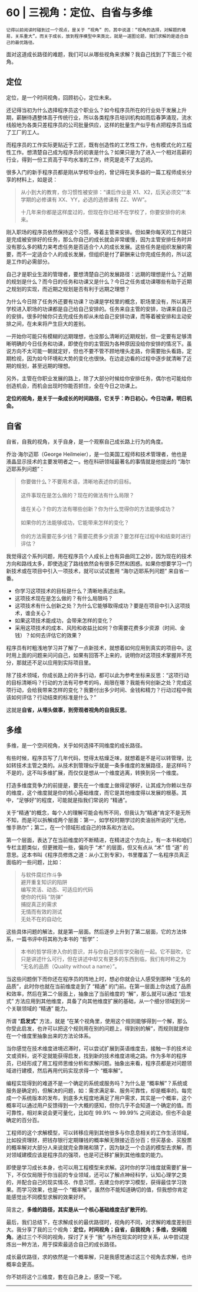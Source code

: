 # 60 | 三视角：定位、自省与多维

    记得以前阅读时碰到过一个观点，是关于 “视角” 的，其中说道：“视角的选择，对解题的难易，关系重大”。而关于成长，放到程序模型中来类比，就是一道图论题，我们求解的是适合自己的最优路径。

面对这道成长路径的难题，我们可以从哪些视角来求解？我自己找到了下面三个视角。

## 定位

定位，是一个时间视角，回顾初心，定位未来。

还记得当初为什么选择程序员这个职业么？如今程序员所在的行业处于发展上升期，薪酬待遇整体高于传统行业，所以各类程序员培训机构如雨后春笋涌现，流水线般地为各类只差程序员的公司批量供应，这样的批量生产似乎有点把程序员当成了工厂的工人。

而程序员的工作实际更贴近于工匠，既有创造性的工艺性工作，也有模式化的工程性工作。想清楚自己成为程序员的初衷是什么？如果只是为了进入一个相对高薪的行业，得到一份工资高于平均水准的工作，终究是走不了太远的。

很多入门的新手程序员都是刚从学校毕业的，曾记得在吴多益的一篇工程师成长分享的材料上，如是说：

> 从小到大的教育，你习惯性被安排：“课后作业是 X1、X2，后天必须交”“本学期的必修课有 XX、YY，必选的选修课有 ZZ、WW”。
> 
> 十几年来你都是这样度过的，但现在你已经不在学校了，你要安排你的未来。

刚入职场的程序员依然保持这个习惯，等着主管来安排。但如果你每天的工作就只是完成被安排好的任务，那么你自己的成长就会非常缓慢，因为主管安排任务时并没有那么多的精力来考虑任务是否适合个人的成长发展。这些任务是组织发展的需要，而不一定适合个人的成长发展，但组织是付了薪酬来让你完成任务的，所以这是工作的必需部分。

自己才是职业生涯的管理者，要想清楚自己的发展路径：远期的理想是什么？近期的规划是什么？而今日的任务和功课又是什么？今日之任务或功课哪些有助于近期之规划的实现，而近期之规划是否有利于远期之理想？

为什么今日除了任务外还要有功课？功课是学校里的概念，职场里没有，所以离开学校进入职场的功课都是自己给自己安排的。任务来自主管的安排，功课来自自己的安排。很多时候你只去完成任务却从未给自己安排功课，而等着被安排和主动安排之间，在未来将产生巨大的差别。

一开始你可能只有模糊的远期理想，也没那么清晰的近期规划，但一定要有足够清晰明确的今日任务和功课，即使在你的主管因为各种原因没给你安排的情况下。虽说方向不太可能一朝就定好，但也不要不管不顾地埋头走路，你需要抬头看路，定期检视，因为如今环境和大势的变化也很快。在边走边看的过程中逐步就清晰了近期的规划，甚至远期的理想。

另外，主管在你职业发展的路上，除了大部分时候给你安排任务，偶尔也可能给你创造机会，而机会出现时你能否抓住，全在今日之功课上。

**定位的视角，是关于一条成长的时间路径，它关乎：昨日初心，今日功课，明日机会。**

## 自省

自省，自我的视角，关乎自身，是一个观察自己成长路上行为的角度。

乔治·海尔迈耶（George Heilmeier），是一位美国工程师和技术管理者，他也是液晶显示技术的主要发明者之一。他在科研领域最著名的事情就是他提出的 “海尔迈耶系列问题”：

> 你要做什么？不要用术语，清晰地表述你的目标。  
>    
> 这件事现在是怎么做的？现在的做法有什么局限？  
>     
> 谁在关心？你的方法有哪些创新？你为什么觉得你的方法能够成功？  
>     
> 如果你的方法能够成功，它能带来怎样的变化？  
>     
> 你的方法需要花多少钱？需要花费多少资源？要怎样在过程中和结束时进行评估？

我觉得这个系列问题，用在程序员个人成长上也有异曲同工之妙，因为现在的技术方向和路线太多，即使选定了路线依然会有很多茫然和困惑。如果你想要学习一门新技术或在项目中引入一项技术，就可以试试套用 “海尔迈耶系列问题” 来自省一番。

*   你学习这项技术的目标是什么？清晰地表述出来。
*   这项技术现在是怎么做的？有什么局限吗？
*   这项技术有什么创新之处？为什么它能够取得成功？要是在项目中引入这项技术，谁会关心？
*   如果这项技术能成功，会带来怎样的变化？
*   采用这项技术的成本、风险和收益比如何？你需要花费多少资源（时间、金钱）？如何去评估它的效果？

程序员有时粗浅地学习并了解了一点新技术，就想着如何应用到真实的项目中。这时用上面的问题来问问自己，如果有回答不上来的，说明你对这项技术掌握并不充分，那就还不足以应用到实际项目里。

除了技术领域，你成长路上的许多行动，都可以此为参考坐标来反思：“这项行动的目标清晰吗？行动的方法有可参考的吗，局限在哪？我能有何创新之处？完成这项行动，会给我带来怎样的变化？我要付出多少时间、金钱和精力？行动过程中我该如何评估？行动结束的标准是什么？”

这就是**自省，从埋头做事，到旁观者视角的自我反思**。

## 多维

多维，是一个空间视角，关乎如何选择不同维度的成长路径。

有些时候，程序员写了几年代码，觉得太枯燥乏味，就想着是不是可以转管理，比如转技术主管之类的。从技术到管理似乎就是一条多维度的发展路径，是这样吗？不是的，这不叫多维扩展，而仅仅是想从一个维度逃离，转换到另一个维度。

打造多维度竞争力的前提是，要先在一个维度上做得足够好，让其成为你赖以生存的维度，这个维度就是你的核心基础维度，而它是其他维度得以发展的根基。其中，“足够好”的程度，可能就是指我们常说的 “精通”。

关于“精通”的概念，每个人的理解可能会有所不同，但我认为“精通”肯定不是无所不知，而是可以拆解成两个层面：第一，如学校时期学过的卖油翁所说的“无他， 惟手熟尔”；第二，在一个领域形成自己的体系和方法论。

第一个层面，表达了在当前维度的不断精进，在精进这个方向上，有一本书和咱们专栏主题类似，但更微观一些，偏向于 “术” 的层面，但又有点从 “术” 悟 “道” 的意思。这本书叫《程序员修炼之道：从小工到专家》，书里覆盖了一名程序员真正面临的一些问题，比如：

> 与软件腐烂作斗争    
> 避开重复知识的陷阱    
> 编写灵活、动态、可适应的代码    
> 使你的代码 “防弹”    
> 捕捉真正的需求    
> 无情而有效的测试    
> 无处不在的自动化

这些具体问题的解法，就是第一层面。然后逐步上升到了第二层面，它的方法体系，一篇书评中将其称为本书的 “哲学”：

> 本书的哲学将渗入你的意识，并与你自己的哲学交融在一起。它不鼓吹，它只是讲述什么可行，但在讲述中却又有更多的东西到临，我们有时称之为 “无名的品质（Quality without a name）”。

当这些问题倒下而你还在程序员的阵地上时，想必你就会让人感受到那种 “无名的品质”，此时你也就在当前维度走到了 “精通” 的门前。在第一层面上你达成了品质和效率，然后在第二个层面上，抽象出了当前维度的 “解”，那么就可以通过 “启发式” 方法应用到其他维度，具备了向其他维度扩展的基础，从一个细分领域到另一个关联领域的 “精通” 能力。

所谓 “**启发式**” 方法，就是 “在某个视角里，使用这个规则能够得到一个解，那么你受此启发，也许可以把这个规则用在别的问题上，得到别的解”，而规则就是你在一个维度里抽象出来的方法论体系。

当你感觉在技术维度进境迟滞时，可以尝试扩展到英语维度去，接触一手的技术论文或资料，说不定就能获得启发，找到新的技术维度进境之路。作为多年的程序员，已经形成了用工程师思维分析和求解问题。抽象出来看，程序员都是对问题领域进行建模，然后再用代码实现求得一个 “概率解”。

编程实现得到的难道不是一个确定的系统或服务吗？为什么是 “概率解”？系统或服务是确定的，但解决的问题，如：需求满足率、服务可靠性，却是概率的。每完成一个系统版本的发布，到底多大程度地满足了用户需求，其实是一个概率，这个概率可以通过用户反馈得到一个大概的感知，但你几乎不会知道一个确定的值。而可靠性，相对来说会更可量化，比如在 99.9% ～ 99.99% 之间波动，但也不会是确定的百分百。

工程师的这个求解模型，可以转移应用到其他很多与你息息相关的工作生活领域，比如投资理财，把钱存银行定期赚钱的概率解无限接近百分百；但买基金、买股票的概率解对大部分人来说就完全靠赌和猜了，因为缺乏一个合适的模型去求解，而对领域建模应该是程序员的强项，也是可迁移扩展到其他维度的能力。

即使是学习成长本身，也可以用工程模型来求解。这时你的学习维度就需要扩展一下，不仅仅局限于你当前的专业领域，还可以了解点神经科学，认知心理学之类的，并配合自己的现实情况、作息习惯，去建立你的学习模型，获得最佳学习效果。而学习效果，也是一个 “概率解”。虽然你不能知道确切的值，但我想你肯定能感觉出不同模型求解的效果好坏。

简言之，**多维的路径，其实是从一个核心基础维度去扩散开的**。

最后，我们总结下，在求解成长的最优路径时，视角的不同，对求解的难度差别巨大。我分享了我的三个视角：**定位，时间视角；自省，自我视角；多维，空间视角**。通过三个不同的视角，探讨了关于 “我” 与所在现实的时空关系，从中尝试提炼出一种方法，用于探索最适合自己的成长路径。

成长最优路径，求的依然是一个概率解，只是我感觉通过这三个视角去求解，也许概率会更高。

你不妨将这个三维度，套在自己身上，感受一下呢。

* * *
    